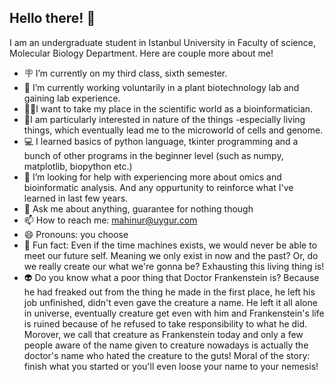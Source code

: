 ## Hello there! 👋


I am an undergraduate student in Istanbul University in Faculty of science, Molecular Biology Department. Here are couple more about me!

- 🪧 I’m currently on my third class, sixth semester. 
- 🌱 I’m currently working voluntarily in a plant biotechnology lab and gaining lab experience. 
- 🧟‍♀️I want to take my place in the scientific world as a bioinformatician.
- 🧬I am particularly interested in nature of the things -especially living things, which eventually lead me to the microworld of cells and genome.
- 💻 I learned basics of python language, tkinter programming and a bunch of other programs in the beginner level (such as numpy, matplotlib, biopython etc.) 
- 🤔 I’m looking for help with experiencing more about omics and bioinformatic analysis. And any oppurtunity to reinforce what I've learned in last few years. 
- 💬 Ask me about anything, guarantee for nothing though
- 📫 How to reach me: mahinur@uygur.com
- 😄 Pronouns: you choose
- 🔮 Fun fact: Even if the time machines exists, we would never be able to meet our future self. Meaning we only exist in now and the past? Or, do we really create our what we're gonna be? Exhausting this living thing is!
- 👽 Do you know what a poor thing that Doctor Frankenstein is? Because he had freaked out from the thing he made in the first place, he left his job unfinished, didn't even gave the creature a name. He left it all alone in universe, eventually creature get even with him and Frankenstein's life is ruined because of he refused to take responsibility to what he did. Morover, we call that creature as Frankenstein today and only a few people aware of the name given to creature nowadays is actually the doctor's name who hated the creature to the guts! Moral of the story: finish what you started or you'll even loose your name to your nemesis!

